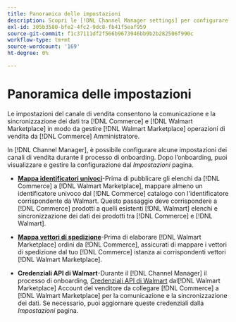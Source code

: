```yaml
---
title: Panoramica delle impostazioni
description: Scopri le [!DNL Channel Manager settings] per configurare l'autenticazione e mappare gli attributi del catalogo dei prodotti e i vettori di spedizione necessari per coordinare le operazioni di vendita tra [!DNL Commerce] e [!DNL Walmart Marketplace].
exl-id: 305b3580-bfe2-4fc2-9dc8-fb41f5eaf959
source-git-commit: f1c37111df2f566b9673946bb9b2b282506f990c
workflow-type: tm+mt
source-wordcount: '169'
ht-degree: 0%

---
```


# Panoramica delle impostazioni

Le impostazioni del canale di vendita consentono la comunicazione e la sincronizzazione dei dati tra [!DNL Commerce] e [!DNL Walmart Marketplace] in modo da gestire [!DNL Walmart Marketplace] operazioni di vendita da [!DNL Commerce] Amministratore.

In [!DNL Channel Manager], è possibile configurare alcune impostazioni dei canali di vendita durante il processo di onboarding. Dopo l’onboarding, puoi visualizzare e gestire la configurazione dal *Impostazioni* pagina.

* **[Mappa identificatori univoci](map-catalog-attributes.md)**-Prima di pubblicare gli elenchi da [!DNL Commerce] a [!DNL Walmart Marketplace], mappare almeno un identificatore univoco dal [!DNL Commerce] catalogo con l&#39;identificatore corrispondente da Walmart. Questo passaggio deve corrispondere a [!DNL Commerce] prodotti a quelli esistenti [!DNL Walmart] elenchi e sincronizzazione dei dati dei prodotti tra [!DNL Commerce] e [!DNL Walmart].

* **[Mappa vettori di spedizione](map-shipping-carriers.md)**-Prima di elaborare [!DNL Walmart Marketplace] ordini da [!DNL Commerce], assicurati di mappare i vettori di spedizione dal tuo [!DNL Commerce] istanza ai corrispondenti vettori [!DNL Walmart Marketplace].

* **Credenziali API di Walmart**-Durante il [!DNL Channel Manager] il processo di onboarding, [Credenziali API di Walmart](walmart-prerequisites.md#generate-a-walmart-marketplace-production-api-key) dal[!DNL Walmart Marketplace] Account del venditore da collegare [!DNL Commerce] a [!DNL Walmart Marketplace] per la comunicazione e la sincronizzazione dei dati. Se necessario, puoi aggiornare queste credenziali dalla *Impostazioni* pagina.
